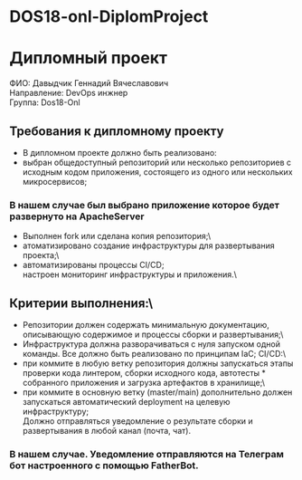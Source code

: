# DOS18-onl-DiplomProject
# Дипломный проект
 ФИО: Давыдчик Геннадий Вячеславович\
 Направление: DevOps инжнер\
 Группа: Dos18-Onl

## Требования к дипломному проекту
* В дипломном проекте должно быть реализовано:
* выбран общедоступный репозиторий или несколько репозиториев с исходным кодом приложения, состоящего из одного или нескольких микросервисов;
### В нашем случае был выбрано приложение которое будет развернуто на ApacheServer
* Выполнен fork или сделана копия репозитория;\
* атоматизировано создание инфраструктуры для развертывания проекта;\
* автоматизированы процессы CI/CD;\
настроен мониторинг инфраструктуры и приложения.\

## Критерии выполнения:\
* Репозитории должен содержать минимальную документацию, описывающую содержимое и процессы сборки и развертывания;\
* Инфраструктура должна разворачиваться с нуля запуском одной команды. Все должно быть реализовано по принципам IaC;
CI/CD:\
* при коммите в любую ветку репозитория должны запускаться этапы проверки кода линтером, сборки исходного кода, автотесты * собранного приложения и загрузка артефактов в хранилище;\
* при коммите в основную ветку (master/main) дополнительно должен запускаться автоматический deployment на целевую инфраструктуру;\
Должно отправляться уведомление о результате сборки и развертывания в любой канал (почта, чат).
### В нашем случае. Уведомление отправляются на Телеграм бот настроенного с помощью FatherBot.
